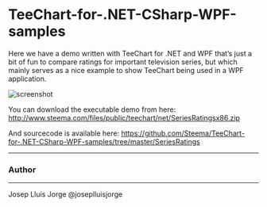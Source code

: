﻿TeeChart-for-.NET-CSharp-WPF-samples
==================

Here we have a demo written with TeeChart for .NET and WPF that’s just a bit of fun to compare ratings for important television series, but which mainly serves as a nice example to show TeeChart being used in a WPF application.

![screenshot](https://github.com/Steema/TeeChart-for-.NET-CSharp-WPF-samples/blob/master/SeriesRatings/Screenshots/series-ratings.gif? "TeeChart for NET C#-WPF demo")

You can download the executable demo from here: http://www.steema.com/files/public/teechart/net/SeriesRatingsx86.zip

And sourcecode is available here: https://github.com/Steema/TeeChart-for-.NET-CSharp-WPF-samples/tree/master/SeriesRatings

---
### Author
------
Josep Lluis Jorge
@joseplluisjorge
